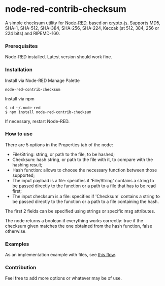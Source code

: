 # node-red-contrib-checksum

A simple checksum utility for [Node-RED](https://nodered.org/), based on [crypto-js](https://www.npmjs.com/package/crypto-js). Supports MD5, SHA-1, SHA-512, SHA-384, SHA-256, SHA-224, Keccak (at 512, 384, 256 or 224 bits) and RIPEMD-160.


### Prerequisites

Node-RED installed. Latest version should work fine.


### Installation
 
Install via Node-RED Manage Palette

```
node-red-contrib-checksum
```

Install via npm

```shell
$ cd ~/.node-red
$ npm install node-red-contrib-checksum
```

If necessary, restart Node-RED.


### How to use

There are 5 options in the Properties tab of the node:
- File/String: string, or path to the file, to be hashed;
- Checksum: hash string, or path to the file with it, to compare with the hashing result;
- Hash function: allows to choose the necessary function between those supported;
- The input payload is a file: specifies if 'File/String' contains a string to be passed directly to the function or a path to a file that has to be read first;
- The input checksum is a file: specifies if 'Checksum' contains a string to be passed directly to the function or a path to a file containing the hash.

The first 2 fields can be specified using strings or specific msg attributes.

The node returns a boolean if everything works correctly: true if the checksum given matches the one obtained from the hash function, false otherwise. 


### Examples

As an implementation example with files, see [this flow](https://flows.nodered.org/flow/33b68d640eac3e9a4a29441285a6f4ea).


### Contribution

Feel free to add more options or whatever may be of use.